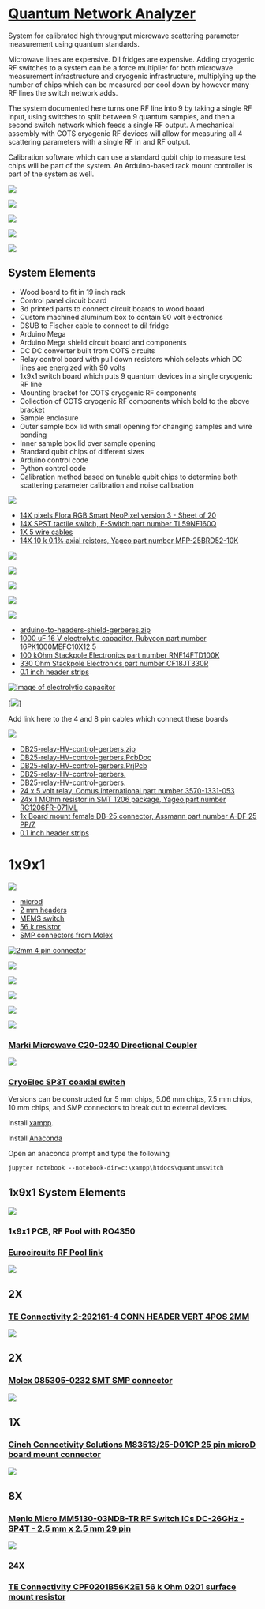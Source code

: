 # [Quantum Network Analyzer](https://github.com/lafefspietz/QNA/)

System for calibrated high throughput microwave scattering parameter measurement using quantum standards.

Microwave lines are expensive.  Dil fridges are expensive.  Adding cryogenic RF switches to a system can be a force multiplier for both microwave measurement infrastructure and cryogenic infrastructure, multiplying up the number of chips which can be measured per cool down by however many RF lines the switch network adds. 

The system documented here turns one RF line into 9 by taking a single RF input, using switches to split between 9 quantum samples, and then a second switch network which feeds a single RF output. A mechanical assembly with COTS cryogenic RF devices will allow for measuring all 4 scattering parameters with a single RF in and RF output.  

Calibration software which can use a standard qubit chip to measure test chips will be part of the system.  An Arduino-based rack mount controller is part of the system as well.


![](images/topology.png)

![](images/1x9x1-render.png)

![](images/real-qubit.png)

![](images/imag-qubit.png)

![](images/polar-qubit.png)

## System Elements

 - Wood board to fit in 19 inch rack
 - Control panel circuit board
 - 3d printed parts to connect circuit boards to wood board
 - Custom machined aluminum box to contain 90 volt electronics
 - DSUB to Fischer cable to connect to dil fridge
 - Arduino Mega 
 - Arduino Mega shield circuit board and components
 - DC DC converter built from COTS circuits
 - Relay control board with pull down resistors which selects which DC lines are energized with 90 volts
 - 1x9x1 switch board which puts 9 quantum devices in a single cryogenic RF line
 - Mounting bracket for COTS cryogenic RF components
 - Collection of COTS cryogenic RF components which bold to the above bracket
 - Sample enclosure
 - Outer sample box lid with small opening for changing samples and wire bonding
 - Inner sample box lid over sample opening
 - Standard qubit chips of different sizes
 - Arduino control code
 - Python control code
 - Calibration method based on tunable qubit chips to determine both scattering parameter calibration and noise calibration

![](images/QNA-control-panel.png)


 - [14X pixels Flora RGB Smart NeoPixel version 3 - Sheet of 20](https://www.adafruit.com/product/1559)
 - [14X SPST tactile switch, E-Switch part number TL59NF160Q](https://www.digikey.com/en/products/detail/e-switch/TL59NF160Q/390533)
 - [1X 5 wire cables](https://www.amazon.com/StarTech-USBINT5PIN-Internal-Motherboard-Header/dp/B003HHROBG/)
 - [14X 10 k 0.1% axial reistors, Yageo part number MFP-25BRD52-10K](https://www.digikey.com/en/products/detail/yageo/MFP-25BRD52-10K/2058797)

[![](images/neopixel.png)](https://www.adafruit.com/product/1559)

[![](images/button.png)](https://www.digikey.com/en/products/detail/e-switch/TL59NF160Q/390533)

[![](images/5pincable.png)](https://www.amazon.com/StarTech-USBINT5PIN-Internal-Motherboard-Header/dp/B003HHROBG/)

[![](images/10k-precision-resistor.png)](https://www.digikey.com/en/products/detail/yageo/MFP-25BRD52-10K/2058797)

![](images/arduino-to-headers-shield.png)

 - [arduino-to-headers-shield-gerberes.zip](arduino-to-headers-shield-gerberes.zip)
 - [1000 uF 16 V electrolytic capacitor, Rubycon part number 16PK1000MEFC10X12.5](https://www.digikey.com/en/products/detail/rubycon/16PK1000MEFC10X12-5/3563556)
 - [100 kOhm Stackpole Electronics part number RNF14FTD100K](https://www.digikey.com/en/products/detail/stackpole-electronics-inc/RNF14FTD100K/1706591)
 - [330 Ohm Stackpole Electronics part number CF18JT330R](https://www.digikey.com/en/products/detail/stackpole-electronics-inc/CF18JT330R/1741683)
 - [0.1 inch header strips](https://www.amazon.com/Header-Lystaii-Pin-Connector-Electronic/dp/B06ZZN8L9S/)

[![image of electrolytic capacitor](images/rubycon-cap.png)](https://www.digikey.com/en/products/detail/rubycon/16PK1000MEFC10X12-5/3563556)

[![](images/headers.png)]


Add link here to the 4 and 8 pin cables which connect these boards

![](images/DB25-relay-HV-control.png)

 - [DB25-relay-HV-control-gerbers.zip](DB25-relay-HV-control-gerbers.zip)
 - [DB25-relay-HV-control-gerbers.PcbDoc](DB25-relay-HV-control-gerbers.PcbDoc)
 - [DB25-relay-HV-control-gerbers.PrjPcb](DB25-relay-HV-control-gerbers.PrjPcb)
 - [DB25-relay-HV-control-gerbers.](DB25-relay-HV-control-gerbers.PrjPcbStructure)
 - [DB25-relay-HV-control-gerbers.](DB25-relay-HV-control-gerbers.SchDoc)
 - [24 x 5 volt relay, Comus International part number 3570-1331-053](https://www.digikey.com/en/products/detail/comus-international/3570-1331-053/7497099)
 - [24x 1 MOhm resistor in SMT 1206 package, Yageo part number RC1206FR-071ML](https://www.digikey.com/en/products/detail/yageo/RC1206FR-071ML/728388)
 - [1x Board mount female DB-25 connector, Assmann part number A-DF 25 PP/Z](https://www.digikey.com/en/products/detail/assmann-wsw-components/A-DF-25-PP-Z/1241794)
 - [0.1 inch header strips](https://www.amazon.com/Header-Lystaii-Pin-Connector-Electronic/dp/B06ZZN8L9S/)

# 1x9x1

![](images/1x9x1-render.png)

 - [microd](https://www.digikey.com/en/products/detail/cinch-connectivity-solutions/M83513-25-D01CP/12471446)
 - [2 mm headers](https://www.digikey.com/en/products/detail/te-connectivity-amp-connectors/2-292161-4/5124519)
 - [MEMS switch](https://www.mouser.com/new/menlo-micro/menlo-micro-mm5130-sp4t-rf-switch/)
 - [56 k resistor](https://www.digikey.com/en/products/detail/te-connectivity-passive-product/CPF0201B56K2E1/14007085)
 - [SMP connectors from Molex](https://www.digikey.com/en/products/detail/molex/0853050232/2421464)

[![2mm 4 pin connector](images/2mm-connector-photo.png)](https://www.digikey.com/en/products/detail/te-connectivity-amp-connectors/2-292161-4/5124519)

[![](images/microd-photo.png)](https://www.digikey.com/en/products/detail/cinch-connectivity-solutions/M83513-25-D01CP/12471446)

[![](images/mm5130-photo.png)](https://www.mouser.com/new/menlo-micro/menlo-micro-mm5130-sp4t-rf-switch/)

[![](images/smp-photo.png)](https://www.digikey.com/en/products/detail/molex/0853050232/2421464)

[![](images/56k-resistor.png)](https://www.digikey.com/en/products/detail/te-connectivity-passive-product/CPF0201B56K2E1/14007085)

![](images/directional-coupler.png)

### [Marki Microwave C20-0240 Directional Coupler](https://markimicrowave.com/products/connectorized/directional-couplers/c20-0240/)

![](images/sp4t.png)

### [CryoElec SP3T coaxial switch](https://www.cryoelec.com/products/cryoswitchsp3t)

Versions can be constructed for 5 mm chips, 5.06 mm chips, 7.5 mm chips, 10 mm chips, and SMP connectors to break out to external devices.

Install [xampp](https://www.apachefriends.org/).

Install [Anaconda](https://docs.anaconda.com/anaconda/install/)

Open an anaconda prompt and type the following 

```
jupyter notebook --notebook-dir=c:\xampp\htdocs\quantumswitch
```

## 1x9x1 System Elements

![](images/1x9x1-render.png)

### 1x9x1 PCB, RF Pool with RO4350

### [Eurocircuits RF Pool link](https://www.eurocircuits.com/pcb-assembly-rf-pool/)

![](images/2mm-connector-photo.png)

## 2X

### [TE Connectivity 2-292161-4 CONN HEADER VERT 4POS 2MM](https://www.digikey.com/en/products/detail/te-connectivity-amp-connectors/2-292161-4/5124519)

![](images/smp-photo.png)

## 2X

### [Molex 085305-0232 SMT SMP connector](https://www.digikey.com/en/products/detail/molex/0853050232/2421464)

![](images/microd-photo.png)

## 1X

### [Cinch Connectivity Solutions M83513/25-D01CP 25 pin microD board mount connector](https://www.digikey.com/en/products/detail/cinch-connectivity-solutions/M83513-25-D01CP/12471446)

![](images/mm5130-photo.png)

## 8X

### [Menlo Micro MM5130-03NDB-TR RF Switch ICs DC-26GHz - SP4T - 2.5 mm x 2.5 mm 29 pin](https://mou.sr/4fuziKD)

![](images/56k-resistor.png)

### 24X

### [TE Connectivity CPF0201B56K2E1  56 k Ohm 0201 surface mount resistor](https://www.digikey.com/en/products/detail/te-connectivity-passive-product/CPF0201B56K2E1/14007085)





